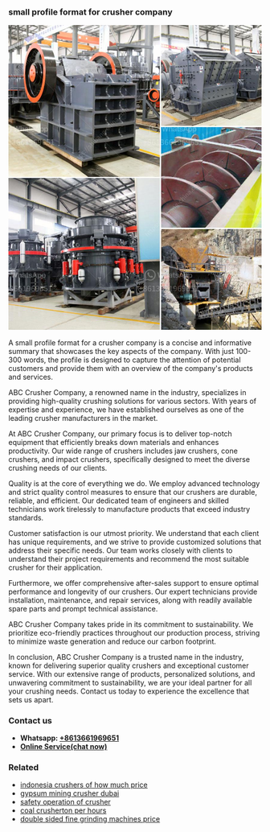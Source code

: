 <h3>small profile format for crusher company</h3><img src='1708408600.jpg' alt=''><p>A small profile format for a crusher company is a concise and informative summary that showcases the key aspects of the company. With just 100-300 words, the profile is designed to capture the attention of potential customers and provide them with an overview of the company's products and services. </p><p>ABC Crusher Company, a renowned name in the industry, specializes in providing high-quality crushing solutions for various sectors. With years of expertise and experience, we have established ourselves as one of the leading crusher manufacturers in the market.</p><p>At ABC Crusher Company, our primary focus is to deliver top-notch equipment that efficiently breaks down materials and enhances productivity. Our wide range of crushers includes jaw crushers, cone crushers, and impact crushers, specifically designed to meet the diverse crushing needs of our clients.</p><p>Quality is at the core of everything we do. We employ advanced technology and strict quality control measures to ensure that our crushers are durable, reliable, and efficient. Our dedicated team of engineers and skilled technicians work tirelessly to manufacture products that exceed industry standards.</p><p>Customer satisfaction is our utmost priority. We understand that each client has unique requirements, and we strive to provide customized solutions that address their specific needs. Our team works closely with clients to understand their project requirements and recommend the most suitable crusher for their application.</p><p>Furthermore, we offer comprehensive after-sales support to ensure optimal performance and longevity of our crushers. Our expert technicians provide installation, maintenance, and repair services, along with readily available spare parts and prompt technical assistance.</p><p>ABC Crusher Company takes pride in its commitment to sustainability. We prioritize eco-friendly practices throughout our production process, striving to minimize waste generation and reduce our carbon footprint.</p><p>In conclusion, ABC Crusher Company is a trusted name in the industry, known for delivering superior quality crushers and exceptional customer service. With our extensive range of products, personalized solutions, and unwavering commitment to sustainability, we are your ideal partner for all your crushing needs. Contact us today to experience the excellence that sets us apart.</p><h3>Contact us</h3><ul><li><strong>Whatsapp:&nbsp;<a href="https://wa.me/8613661969651">+8613661969651</a></strong></li><li><a href="https://swt.shibang-china.com/?git&amp;zhl&amp;small profile format for crusher company"><strong>Online Service(chat now)</strong></a></li></ul><h3>Related</h3><ul><li><a href='indonesia crushers of how much price.md'>indonesia crushers of how much price</a></li><li><a href='gypsum mining crusher dubai.md'>gypsum mining crusher dubai</a></li><li><a href='safety operation of crusher.md'>safety operation of crusher</a></li><li><a href='coal crusherton per hours.md'>coal crusherton per hours</a></li><li><a href='double sided fine grinding machines price.md'>double sided fine grinding machines price</a></li></ul>